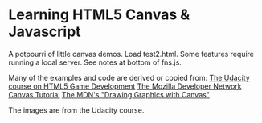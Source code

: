 Learning HTML5 Canvas & Javascript
==================================

A potpourri of little canvas demos.  Load test2.html.  Some features require running a local server.  See notes at bottom of fns.js.

Many of the examples and code are derived or copied from:
[The Udacity course on HTML5 Game Development](https://www.udacity.com/course/cs255)
[The Mozilla Developer Network Canvas Tutorial](https://developer.mozilla.org/en-US/docs/HTML/Canvas/Tutorial)
[The MDN's "Drawing Graphics with Canvas"](https://developer.mozilla.org/en-US/docs/HTML/Canvas/Drawing_Graphics_with_Canvas)

The images are from the Udacity course.
